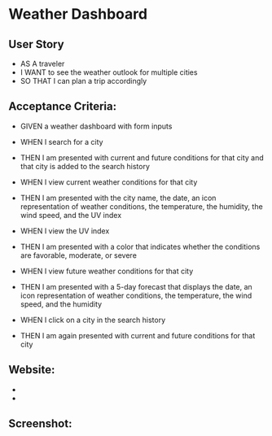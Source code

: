 # Weather Dashboard

## User Story

* AS A traveler
* I WANT to see the weather outlook for multiple cities
* SO THAT I can plan a trip accordingly

## Acceptance Criteria:

* GIVEN a weather dashboard with form inputs

* WHEN I search for a city

* THEN I am presented with current and future conditions for that city and that city is added to the search history

* WHEN I view current weather conditions for that city

* THEN I am presented with the city name, the date, an icon representation of weather conditions, the temperature, the humidity, the wind speed, and the UV index

* WHEN I view the UV index

* THEN I am presented with a color that indicates whether the conditions are favorable, moderate, or severe

* WHEN I view future weather conditions for that city

* THEN I am presented with a 5-day forecast that displays the date, an icon representation of weather conditions, the temperature, the wind speed, and the humidity

* WHEN I click on a city in the search history

* THEN I am again presented with current and future conditions for that city

## Website:

-
-

## Screenshot:
